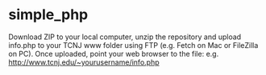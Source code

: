 simple_php
==========

Download ZIP to your local computer, unzip the repository and upload info.php to your TCNJ www folder using FTP (e.g. Fetch on Mac or FileZilla on PC). Once uploaded, point your web browser to the file: e.g. http://www.tcnj.edu/~yourusername/info.php
